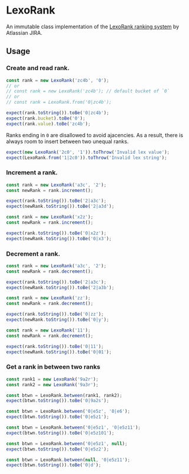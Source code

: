 # LexoRank

An immutable class implementation of the [LexoRank ranking system](https://youtu.be/OjQv9xMoFbg) by Atlassian JIRA.

## Usage

### Create and read rank.

```ts
const rank = new LexoRank('zc4b', '0');
// or
// const rank = new LexoRank('zc4b'); // default bucket of `0`
// or
// const rank = LexoRank.from('0|zc4b');

expect(rank.toString()).toBe('0|zc4b');
expect(rank.bucket).toBe('0');
expect(rank.value).toBe('zc4b');
```

Ranks ending in `0` are disallowed to avoid ajacencies.
As a result, there is always room to insert between two unequal ranks.

```ts
expect(new LexoRank('2c0', '1')).toThrow('Invalid lex value');
expect(LexoRank.from('1|2c0')).toThrow('Invalid lex string');
```

### Increment a rank.

```ts
const rank = new LexoRank('a3c', '2');
const newRank = rank.increment();

expect(rank.toString()).toBe('2|a3c');
expect(newRank.toString()).toBe('2|a3d');
```

```ts
const rank = new LexoRank('x2z');
const newRank = rank.increment();

expect(rank.toString()).toBe('0|x2z');
expect(newRank.toString()).toBe('0|x3');
```

### Decrement a rank.

```ts
const rank = new LexoRank('a3c', '2');
const newRank = rank.decrement();

expect(rank.toString()).toBe('2|a3c');
expect(newRank.toString()).toBe('2|a3b');
```

```ts
const rank = new LexoRank('zz');
const newRank = rank.decrement();

expect(rank.toString()).toBe('0|zz');
expect(newRank.toString()).toBe('0|y');
```

```ts
const rank = new LexoRank('11');
const newRank = rank.decrement();

expect(rank.toString()).toBe('0|11');
expect(newRank.toString()).toBe('0|01');
```

### Get a rank in between two ranks

```ts
const rank1 = new LexoRank('9a2r');
const rank2 = new LexoRank('9a3r');

const btwn = LexoRank.between(rank1, rank2);
expect(btwn.toString()).toBe('0|9a2s');
```

```ts
const btwn = LexoRank.between('0|e5z', '0|e6');
expect(btwn.toString()).toBe('0|e5z1');
```

```ts
const btwn = LexoRank.between('0|e5z1', '0|e5z11');
expect(btwn.toString()).toBe('0|e5z101');
```

```ts
const btwn = LexoRank.between('0|e5z1', null);
expect(btwn.toString()).toBe('0|e5z2');
```

```ts
const btwn = LexoRank.between(null, '0|e5z11');
expect(btwn.toString()).toBe('0|d');
```

